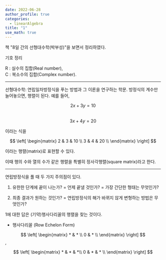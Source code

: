 ```yaml
---
date: 2022-06-28
author_profile: true
categories:
  - linearAlgebra
title: "1"
use_math: true
---
```


책 "8일 간의 선형대수학(박부성)"을 보면서 정리하였다.

기호 정리

R : 실수의 집합(Real number),  
C : 복소수의 집합(Complex number).

---

선형대수학:  연립일차방정식을 푸는 방법과 그 이론을 연구하는 학문.
방정식의 계수만 늘어놓으면, 행렬이 된다. 예를 들어,

$$
2x + 3y = 10
$$  
$$
3x + 4y = 20
$$

이라는 식을

$$ 
\left[
\begin{matrix}
    2 & 3 & 10 \\
    3 & 4 & 20 \\
\end{matrix}
\right] 
$$

이라는 행렬(matrix)로 표현할 수 있다.

이때 행의 수와 열의 수가 같은 행렬을 특별히 정사각행렬(square matrix)라고 한다.

---

연립방정식을 풀 때 두 가지 주의점이 있다. 

1. 유한한 단계에 끝이 나는가? = 언제 끝낼 것인가? = 가장 간단한 형태는 무엇인가?

2. 최종 결과가 원하는 것인가? = 연립방정식의 해가 바뀌지 않게 변형하는 방법은 무엇인가?

1에 대한 답은 (기약)행사다리꼴의 행렬을 찾는 것이다.

* 행사다리꼴 (Row Echelon Form)

$$ \left[
\begin{matrix}
    * & * \\
    0 & * \\
\end{matrix}
\right] $$,

$$ \left[
\begin{matrix}
    * & * & *\\
    0 & * & * \\
\end{matrix}
\right] $$

